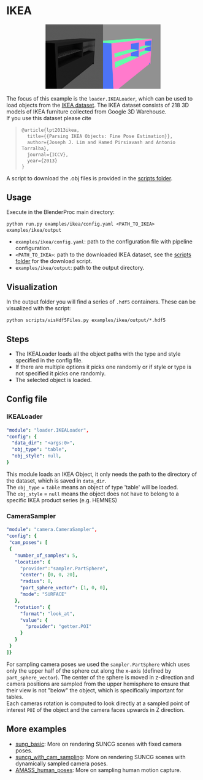# IKEA 
<p align="center">
<img src="rendered_example.png" alt="normals and color rendering of example table" width=300>
</p>

The focus of this example is the `loader.IKEALoader`, which can be used to load objects from the [IKEA dataset](http://ikea.csail.mit.edu/).
The IKEA dataset consists of 218 3D models of IKEA furniture collected from Google 3D Warehouse. <br>
If you use this dataset please cite <br>
> ```
>@article{lpt2013ikea,
>   title={{Parsing IKEA Objects: Fine Pose Estimation}},
>   author={Joseph J. Lim and Hamed Pirsiavash and Antonio Torralba},
>   journal={ICCV},
>   year={2013}
>}


A script to download the .obj files is provided in the [scripts folder](../../scripts).

## Usage

Execute in the BlenderProc main directory:

```
python run.py examples/ikea/config.yaml <PATH_TO_IKEA> examples/ikea/output
``` 

* `examples/ikea/config.yaml`: path to the configuration file with pipeline configuration.
* `<PATH_TO_IKEA>`: path to the downloaded IKEA dataset, see the [scripts folder](../../scripts) for the download script. 
* `examples/ikea/output`: path to the output directory.

## Visualization

In the output folder you will find a series of `.hdf5` containers. These can be visualized with the script:

```
python scripts/visHdf5Files.py examples/ikea/output/*.hdf5
``` 

## Steps

* The IKEALoader loads all the object paths with the type and style specified in the config file.
* If there are multiple options it picks one randomly or if style or type is not specified it picks one randomly.
* The selected object is loaded.  
 

## Config file

### IKEALoader 

```yaml
"module": "loader.IKEALoader",
"config": {
  "data_dir": "<args:0>",
  "obj_type": "table",
  "obj_style": null,
}
```
This module loads an IKEA Object, it only needs the path to the directory of the dataset, which is saved in `data_dir`. <br>
The `obj_type` = `table` means an object of type 'table' will be loaded. <br>
The `obj_style` = `null` means the object does not have to belong to a specific IKEA product series (e.g. HEMNES)

### CameraSampler

```yaml
"module": "camera.CameraSampler",
"config": {
 "cam_poses": [
 {
   "number_of_samples": 5,
   "location": {
     "provider":"sampler.PartSphere",
     "center": [0, 0, 20],
     "radius": 8,
     "part_sphere_vector": [1, 0, 0],
     "mode": "SURFACE"
   },
   "rotation": {
     "format": "look_at",
     "value": {
       "provider": "getter.POI"
     }
   }
 }
]}
```
For sampling camera poses we used the ``sampler.PartSphere`` which uses only the upper half of the sphere cut along the x-axis (defined by `part_sphere_vector`). 
The center of the sphere is moved in z-direction and camera positions are sampled from the upper hemisphere to ensure that their view is not "below" the object, which is specifically important for tables.   
Each cameras rotation is computed to look directly at a sampled point of interest ``POI`` of the object and the camera faces upwards in Z direction.

## More examples

* [sung_basic](../suncg_basic): More on rendering SUNCG scenes with fixed camera poses.
* [suncg_with_cam_sampling](../suncg_with_cam_sampling): More on rendering SUNCG scenes with dynamically sampled camera poses.
* [AMASS_human_poses](../amass_human_poses): More on sampling human motion capture.
